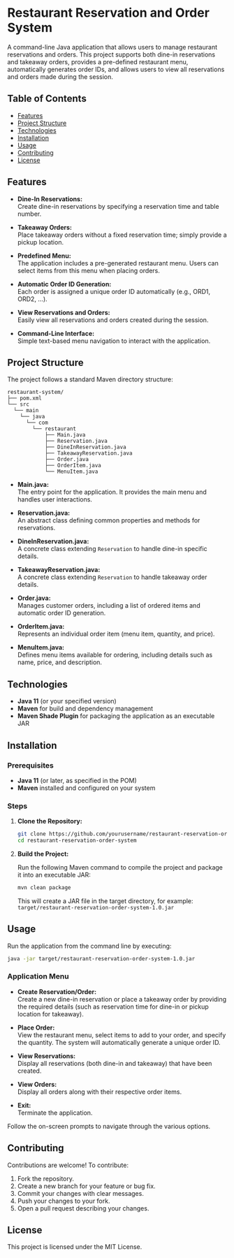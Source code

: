 # Restaurant Reservation and Order System

A command-line Java application that allows users to manage restaurant reservations and orders. This project supports both dine-in reservations and takeaway orders, provides a pre-defined restaurant menu, automatically generates order IDs, and allows users to view all reservations and orders made during the session.

## Table of Contents

- [Features](#features)
- [Project Structure](#project-structure)
- [Technologies](#technologies)
- [Installation](#installation)
- [Usage](#usage)
- [Contributing](#contributing)
- [License](#license)

## Features

- **Dine-In Reservations:**  
  Create dine-in reservations by specifying a reservation time and table number.

- **Takeaway Orders:**  
  Place takeaway orders without a fixed reservation time; simply provide a pickup location.

- **Predefined Menu:**  
  The application includes a pre-generated restaurant menu. Users can select items from this menu when placing orders.

- **Automatic Order ID Generation:**  
  Each order is assigned a unique order ID automatically (e.g., ORD1, ORD2, …).

- **View Reservations and Orders:**  
  Easily view all reservations and orders created during the session.

- **Command-Line Interface:**  
  Simple text-based menu navigation to interact with the application.

## Project Structure

The project follows a standard Maven directory structure:

```
restaurant-system/
├── pom.xml
└── src
  └── main
    └── java
      └── com
        └── restaurant
            ├── Main.java
            ├── Reservation.java
            ├── DineInReservation.java
            ├── TakeawayReservation.java
            ├── Order.java
            ├── OrderItem.java
            └── MenuItem.java
```

- **Main.java:**  
  The entry point for the application. It provides the main menu and handles user interactions.

- **Reservation.java:**  
  An abstract class defining common properties and methods for reservations.

- **DineInReservation.java:**  
  A concrete class extending `Reservation` to handle dine-in specific details.

- **TakeawayReservation.java:**  
  A concrete class extending `Reservation` to handle takeaway order details.

- **Order.java:**  
  Manages customer orders, including a list of ordered items and automatic order ID generation.

- **OrderItem.java:**  
  Represents an individual order item (menu item, quantity, and price).

- **MenuItem.java:**  
  Defines menu items available for ordering, including details such as name, price, and description.

## Technologies

- **Java 11** (or your specified version)
- **Maven** for build and dependency management
- **Maven Shade Plugin** for packaging the application as an executable JAR

## Installation

### Prerequisites

- **Java 11** (or later, as specified in the POM)
- **Maven** installed and configured on your system

### Steps

1. **Clone the Repository:**

   ```bash
   git clone https://github.com/yourusername/restaurant-reservation-order-system.git
   cd restaurant-reservation-order-system
   ```

2. **Build the Project:**

   Run the following Maven command to compile the project and package it into an executable JAR:

   ```bash
   mvn clean package
   ```

   This will create a JAR file in the target directory, for example:
   `target/restaurant-reservation-order-system-1.0.jar`

## Usage

Run the application from the command line by executing:

```bash
java -jar target/restaurant-reservation-order-system-1.0.jar
```

### Application Menu

- **Create Reservation/Order:**  
  Create a new dine-in reservation or place a takeaway order by providing the required details (such as reservation time for dine-in or pickup location for takeaway).

- **Place Order:**  
  View the restaurant menu, select items to add to your order, and specify the quantity. The system will automatically generate a unique order ID.

- **View Reservations:**  
  Display all reservations (both dine-in and takeaway) that have been created.

- **View Orders:**  
  Display all orders along with their respective order items.

- **Exit:**  
  Terminate the application.

Follow the on-screen prompts to navigate through the various options.

## Contributing

Contributions are welcome! To contribute:

1. Fork the repository.
2. Create a new branch for your feature or bug fix.
3. Commit your changes with clear messages.
4. Push your changes to your fork.
5. Open a pull request describing your changes.

## License

This project is licensed under the MIT License.

